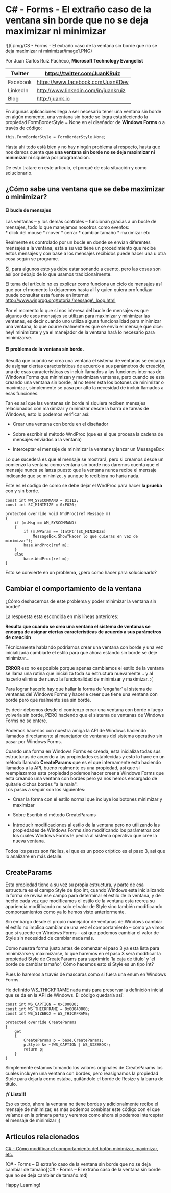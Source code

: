 <properties
	pageTitle="C# - Forms - El extraño caso de la ventana sin borde que no se deja maximizar ni minimizar"
	description="C# - Forms - El extraño caso de la ventana sin borde que no se deja maximizar ni minimizar"
	services="net-dev"
	documentationCenter=""
	authors="andygonusa"
	manager=""
	editor="andygonusa"/>

<tags
	ms.service="net-dev"
	ms.workload="CS"
	ms.tgt_pltfrm="na"
	ms.devlang="na"
	ms.topic="how-to-article"
	ms.date="05/17/2016"
	ms.author="andygonusa"/>


# C\# - Forms - El extraño caso de la ventana sin borde que no se deja maximizar ni minimizar

![](./img/CS - Forms - El extraño caso de la ventana sin borde que no se deja maximizar ni minimizar/image1.PNG)

Por Juan Carlos Ruiz Pacheco, **Microsoft Technology Evangelist**

  Twitter   | <https://twitter.com/JuanKRuiz>
  ----------| ----------------------------------------
  Facebook  | <https://www.facebook.com/JuanKDev>
  LinkedIn  | <http://www.linkedin.com/in/juankruiz>
  Blog      | <http://juank.io>

En algunas aplicaciones llega a ser necesario tener una ventana sin
borde en algún momento, una ventana sin borde se logra estableciendo la
propiedad FormBorderStyle = None en el diseñador de **Windows Forms** o
a través de código:

    this.FormBorderStyle = FormBorderStyle.None;

Hasta ahí todo está bien y no hay ningún problema al respecto, hasta que
nos damos cuenta que **una ventana sin borde no se deja maximizar ni
minimizar** ni siquiera por programación.

De esto tratare en este artículo, el porqué de esta situación y como
solucionarlo.

¿Cómo sabe una ventana que se debe maximizar o minimizar?
---------------------------------------------------------

#### El bucle de mensajes

Las ventanas – y los demás controles – funcionan gracias a un bucle de
mensajes, todo lo que manejamos nosotros como eventos:\
\* click del mouse \* mover \* cerrar \* cambiar tamaño \* maximizar etc

Realmente es controlado por un bucle en donde se envían diferentes
mensajes a la ventana, esta a su vez tiene un procedimiento que recibe
estos mensajes y con base a los mensajes recibidos puede hacer una u
otra cosa según se programe.

Si, para algunos esto ya debe estar sonando a cuento, pero las cosas son
así por debajo de lo que usamos tradicionalmente.

El tema del artículo no es explicar como funciona un ciclo de mensajes
así que por el momento lo dejaremos hasta allí y quien quiera
profundizar puede consultar esta fuente en internet
http://www.winprog.org/tutorial/message\_loop.html

Por el momento lo que si nos interesa del bucle de mensajes es que
algunos de esos mensajes se utilizan para maximizar y minimizar las
ventanas, es decir cuando uno utiliza alguna funcionalidad para
minimizar una ventana, lo que ocurre realmente es que se envía el
mensaje que dice: hey! minimízate y ya el manejador de la ventana hará
lo necesario para minimizarse.

#### El problema de la ventana sin borde.

Resulta que cuando se crea una ventana el sistema de ventanas se encarga
de asignar ciertas características de acuerdo a sus parámetros de
creación, una de esas características es incluir llamados a las
funciones internas de Windows Forms que minimizan y maximizan ventanas,
pero cuando se esta creando una ventana sin borde, al no tener esta los
botones de minimizar o maximizar, simplemente se pasa por alto la
necesidad de incluir llamados a esas funciones.

Tan es así que las ventanas sin borde ni siquiera reciben mensajes
relacionados con maximizar y minimizar desde la barra de tareas de
Windows, esto lo podemos verificar así:

* Crear una ventana con borde en el diseñador

* Sobre escribir el método WndProc (que es el que procesa la cadena de
mensajes enviados a la ventana)

* Interceptar el mensaje de minimizar la ventana y lanzar un MessageBox

Lo que sucederá es que el mensaje se mostrará, pero si creamos desde un
comienzo la ventana como ventana sin borde nos daremos cuenta que el
mensaje nunca se lanza puesto que la ventana nunca recibe el mensaje
indicando que se minimize, y aunque lo recibiera no haría nada.

Este es el código de como se debe dejar el WndProc para hacer **la
prueba** con y sin borde.



    const int WM_SYSCOMMAND = 0x112;
    const int SC_MINIMIZE = 0xF020;

    protected override void WndProc(ref Message m)
    {
        if (m.Msg == WM_SYSCOMMAND)
        {
            if (m.WParam == (IntPtr)SC_MINIMIZE)
                MessageBox.Show"Hacer lo que quieras en vez de minimizar");
            base.WndProc(ref m);
        }
        else
            base.WndProc(ref m);
    }

Esto se convierte en un problema, ¿pero como hacer para solucionarlo?

Cambiar el comportamiento de la ventana
---------------------------------------

¿Cómo deshacernos de este problema y poder minimizar la ventana sin
borde?

La respuesta esta escondida en mis líneas anteriores:

**Resulta que cuando se crea una ventana el sistema de ventanas se encarga
de asignar ciertas características de acuerdo a sus parámetros de
creación**

Técnicamente hablando podríamos crear una ventana con borde y una vez
inicializada cambiarle el estilo para que ahora estando sin borde se
deje minimizar…

**ERROR** eso no es posible porque apenas cambiamos el estilo de la
ventana se llama una rutina que inicializa toda su estructura
nuevamente… y al hacerlo elimina de nuevo la funcionalidad de minimizar
y maximizar. :(

Para lograr hacerlo hay que hallar la forma de 'engañar' al sistema de
ventanas del Windows Forms y hacerle creer que tiene una ventana con
borde pero que realmente sea sin borde.

Es decir debemos desde el comienzo crear una ventana con borde y luego
volverla sin borde, PERO haciendo que el sistema de ventanas de Windows
Forms no se entere.

Podemos hacerlos con nuestra amiga la API de Windows haciendo llamados
directamente al manejador de ventanas del sistema operativo sin pasar
por Windows Forms.

Cuando una forma en Windows Forms es creada, esta inicializa todas sus
estructuras de acuerdo a las propiedades establecidas y esto lo hace en
un método llamado **CreateParams** que es el que internamente esta
haciendo llamados a la API, bueno realmente es una propiedad, así que si
reemplazamos esta propiedad podemos hacer creer a Windows Forms que esta
creando una ventana con bordes pero ya nos hemos encargado de quitarle
dichos bordes "a la mala".\
Los pasos a seguir son los siguientes:

* Crear la forma con el estilo normal que incluye los botones minimizar y
maximizar

* Sobre Escribir el método CreateParams

* Introducir modificaciones al estilo de la ventana pero no utilizando las
propiedades de Windows Forms sino modificando los parámetros con los
cuales Windows Forms le pedirá al sistema operativo que cree la nueva
ventana.

Todos los pasos son fáciles, el que es un poco críptico es el paso 3,
así que lo analizare en más detalle.

CreateParams
------------

Esta propiedad tiene a su vez su propia estructura, y parte de esa
estructura es el campo Style de tipo int, cuando Windows esta
inicializando la forma se revisa ese campo para determinar el estilo de
la ventana, y de hecho cada vez que modificamos el estilo de la ventana
esta recrea su apariencia modificando no solo el valor de Style sino
también modificando comportamientos como ya lo hemos visto
anteriormente.

Sin embargo desde el propio manejador de ventanas de Windows cambiar el
estilo no implica cambiar de una vez el comportamiento – como ya vimos
que si sucede en Windows Forms – así que podemos cambiar el valor de
Style sin necesidad de cambiar nada más.

Como nuestra forma justo antes de comenzar el paso 3 ya esta lista para
minimizarse y maximizarse, lo que haremos en el paso 3 será modificar la
propiedad Style de CreateParams para suprimirle 'la caja de titulo' y
'el borde de cambiar tamaño', Cómo hacemos esto si Style es un tipo int?

Pues lo haremos a través de mascaras como si fuera una enum en Windows
Forms.

He definido WS\_THICKFRAME nada más para preservar la definición inicial
que se da en la API de Windows. El código quedaría así:


    const int WS_CAPTION = 0xC00000;
    const int WS_THICKFRAME = 0x00040000;
    const int WS_SIZEBOX = WS_THICKFRAME;

    protected override CreateParams
    {
        get
        {
            CreateParams p = base.CreateParams;
            p.Style &= ~(WS_CAPTION | WS_SIZEBOX);
            return p;
        }
    }

Simplemente estamos tomando los valores originales de CreateParams los
cuales incluyen una ventana con bordes, pero reasignamos la propiedad
Style para dejarla como estaba, quitándole el borde de Resize y la barra
de titulo.

**¡Y Listo!!!**

Eso es todo, ahora la ventana no tiene bordes y adicionalmente recibe el
mensaje de minimizar, es más podemos combinar este código con el que
veíamos en la primera parte y veremos como ahora si podemos interceptar
el mensaje de minimizar ;)

Artículos relacionados
----------------------

[C\# - Cómo modificar el comportamiento del botón minimizar, maximizar,
etc.](http://juank.io/csharp-c-como-modificar-comportamiento-boton-minimizar-maximizar/)

[C\# - Forms – El extraño caso de la ventana sin borde que no se deja
cambiar de tamaño](C# - Forms – El extraño caso de la ventana sin borde que no se deja cambiar de tamaño.md)

Happy Learning!

